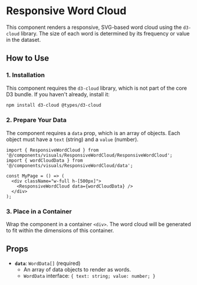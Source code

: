 # Responsive Word Cloud

This component renders a responsive, SVG-based word cloud using the `d3-cloud` library. The size of each word is determined by its frequency or value in the dataset.

## How to Use

### 1. Installation

This component requires the `d3-cloud` library, which is not part of the core D3 bundle. If you haven't already, install it:

```bash
npm install d3-cloud @types/d3-cloud
```

### 2. Prepare Your Data

The component requires a `data` prop, which is an array of objects. Each object must have a `text` (string) and a `value` (number).

```tsx
import { ResponsiveWordCloud } from '@/components/visuals/ResponsiveWordCloud/ResponsiveWordCloud';
import { wordCloudData } from '@/components/visuals/ResponsiveWordCloud/data';

const MyPage = () => (
  <div className="w-full h-[500px]">
    <ResponsiveWordCloud data={wordCloudData} />
  </div>
);
```

### 3. Place in a Container

Wrap the component in a container `<div>`. The word cloud will be generated to fit within the dimensions of this container.

## Props

-   **`data`**: `WordData[]` (required)
    -   An array of data objects to render as words.
    -   `WordData` interface: `{ text: string; value: number; }`
